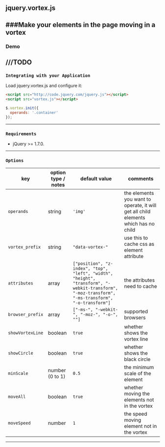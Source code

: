 ## jquery.vortex.js
###Make your elements in the page moving in a vortex
-------------------------------
### Demo
///TODO
-------------------------------
### `Integrating with your Application`

Load jquery.vortex.js and configure it:

```html
<script src="http://code.jquery.com/jquery.js"></script>
<script src="vortex.js"></script>
```

```javascript
$.vortex.init({
  operands: '.container'
});
```
-------------------------------
### `Requirements`	
* jQuery >= 1.7.0.

-------------------------------
### `Options`

key | option type / notes | default value | comments
----|---------|------|------
`operands` | string | `'img'` | the elements you want to operate, it will get all child elements which has no child
`vortex_prefix` | string | `"data-vortex-"` | use this to cache css as element attribute
`attributes` | array | `["position", "z-index", "top", "left", "width", "height", "transform", "-webkit-transform", "-moz-transform", "-ms-transform", "-o-transform"]` | the attributes need to cache
`browser_prefix` | array | `["-ms-", "-webkit-", "-moz-", "-o-", ""]` | supported browsers 
`showVortexLine` | boolean | `true` | whether shows the vortex line
`showCircle` | boolean | `true` | whether shows the black circle
`minScale` | number (0 to 1) | `0.5` | the minimum scale of the element
`moveAll` | boolean | `true` | whether moving the elements not in the vortex
`moveSpeed` | number | `1` | the speed moving element not in the vortex
-------------------------------
